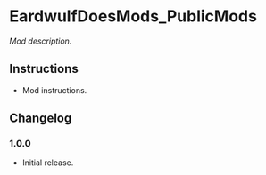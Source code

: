 # EardwulfDoesMods_PublicMods

*Mod description.*

## Instructions

  * Mod instructions.

## Changelog

### 1.0.0

  * Initial release.